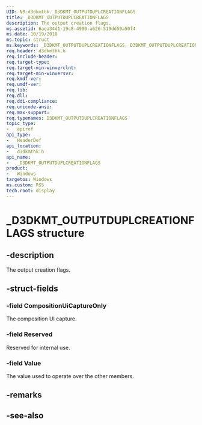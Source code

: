 ```yaml
---
UID: NS:d3dkmthk._D3DKMT_OUTPUTDUPLCREATIONFLAGS
title: _D3DKMT_OUTPUTDUPLCREATIONFLAGS
description: The output creation flags.
ms.assetid: 6aea34d1-19c8-4900-a626-519dd50a50f4
ms.date: 10/19/2018
ms.topic: struct
ms.keywords: _D3DKMT_OUTPUTDUPLCREATIONFLAGS, D3DKMT_OUTPUTDUPLCREATIONFLAGS, 
req.header: d3dkmthk.h
req.include-header:
req.target-type:
req.target-min-winverclnt:
req.target-min-winversvr:
req.kmdf-ver:
req.umdf-ver:
req.lib:
req.dll:
req.ddi-compliance:
req.unicode-ansi:
req.max-support:
req.typenames: D3DKMT_OUTPUTDUPLCREATIONFLAGS
topic_type: 
-	apiref
api_type: 
-	HeaderDef
api_location: 
-	d3dkmthk.h
api_name: 
-	_D3DKMT_OUTPUTDUPLCREATIONFLAGS
product:
-	Windows
targetos: Windows
ms.custom: RS5
tech.root: display
---
```


# _D3DKMT_OUTPUTDUPLCREATIONFLAGS structure

## -description

The output creation flags.

## -struct-fields

### -field CompositionUiCaptureOnly

The composition UI capture.

### -field Reserved

Reserved for internal use.

### -field Value
 
The value used to operate over the other members.

## -remarks

## -see-also
